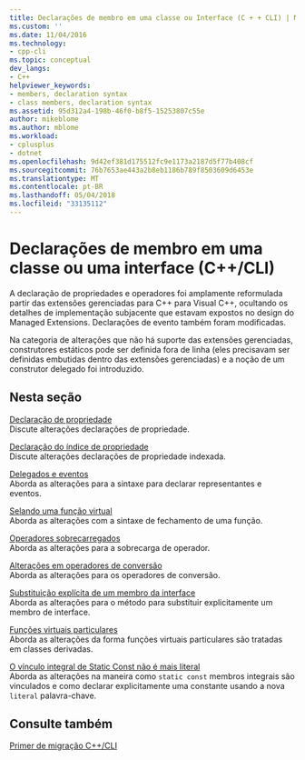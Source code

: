 ```yaml
---
title: Declarações de membro em uma classe ou Interface (C + + CLI) | Microsoft Docs
ms.custom: ''
ms.date: 11/04/2016
ms.technology:
- cpp-cli
ms.topic: conceptual
dev_langs:
- C++
helpviewer_keywords:
- members, declaration syntax
- class members, declaration syntax
ms.assetid: 95d312a4-198b-46f0-b8f5-15253807c55e
author: mikeblome
ms.author: mblome
ms.workload:
- cplusplus
- dotnet
ms.openlocfilehash: 9d42ef381d175512fc9e1173a2187d5f77b408cf
ms.sourcegitcommit: 76b7653ae443a2b8eb1186b789f8503609d6453e
ms.translationtype: MT
ms.contentlocale: pt-BR
ms.lasthandoff: 05/04/2018
ms.locfileid: "33135112"
---
```

# <a name="member-declarations-within-a-class-or-interface-ccli"></a>Declarações de membro em uma classe ou uma interface (C++/CLI)
A declaração de propriedades e operadores foi amplamente reformulada partir das extensões gerenciadas para C++ para Visual C++, ocultando os detalhes de implementação subjacente que estavam expostos no design do Managed Extensions. Declarações de evento também foram modificadas.  
  
 Na categoria de alterações que não há suporte das extensões gerenciadas, construtores estáticos pode ser definida fora de linha (eles precisavam ser definidas embutidas dentro das extensões gerenciadas) e a noção de um construtor delegado foi introduzido.  
  
## <a name="in-this-section"></a>Nesta seção  
 [Declaração de propriedade](../dotnet/property-declaration.md)  
 Discute alterações declarações de propriedade.  
  
 [Declaração do índice de propriedade](../dotnet/property-index-declaration.md)  
 Discute alterações declarações de propriedade indexada.  
  
 [Delegados e eventos](../dotnet/delegates-and-events.md)  
 Aborda as alterações para a sintaxe para declarar representantes e eventos.  
  
 [Selando uma função virtual](../dotnet/sealing-a-virtual-function.md)  
 Aborda as alterações com a sintaxe de fechamento de uma função.  
  
 [Operadores sobrecarregados](../dotnet/overloaded-operators.md)  
 Aborda as alterações para a sobrecarga de operador.  
  
 [Alterações em operadores de conversão](../dotnet/changes-to-conversion-operators.md)  
 Aborda as alterações para os operadores de conversão.  
  
 [Substituição explícita de um membro da interface](../dotnet/explicit-override-of-an-interface-member.md)  
 Aborda as alterações para o método para substituir explicitamente um membro de interface.  
  
 [Funções virtuais particulares](../dotnet/private-virtual-functions.md)  
 Aborda as alterações da forma funções virtuais particulares são tratadas em classes derivadas.  
  
 [O vínculo integral de Static Const não é mais literal](../dotnet/static-const-int-linkage-is-no-longer-literal.md)  
 Aborda as alterações na maneira como `static const` membros integrais são vinculados e como declarar explicitamente uma constante usando a nova `literal` palavra-chave.  
  
## <a name="see-also"></a>Consulte também  
 [Primer de migração C++/CLI](../dotnet/cpp-cli-migration-primer.md)